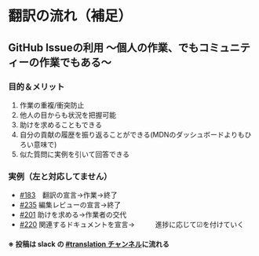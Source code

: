 # 翻訳の流れ（補足）
## GitHub Issueの利用 〜個人の作業、でもコミュニティーの作業でもある〜

### 目的＆メリット
1. 作業の重複/衝突防止
1. 他人の目からも状況を把握可能
1. 助けを求めることもできる
1. 自分の貢献の履歴を振り返ることができる(MDNのダッシュボードよりもひろい意味で)
1. 似た質問に実例を引いて回答できる


### 実例（左と対応してません）
- [#183](https://github.com/mozilla-japan/translation/issues/183)　翻訳の宣言→作業→終了
- [#235](https://github.com/mozilla-japan/translation/issues/235)  編集レビューの宣言→終了
- [#201](https://github.com/mozilla-japan/translation/issues/201)  助けを求める→作業者の交代
- [#220](https://github.com/mozilla-japan/translation/issues/220)  関連するドキュメントを宣言→　　　進捗に応じて☑を付けていく

#### ※ 投稿は slack の [#translation チャンネル](https://mozillajp.slack.com/messages/C5N6SFQMP/)に流れる

